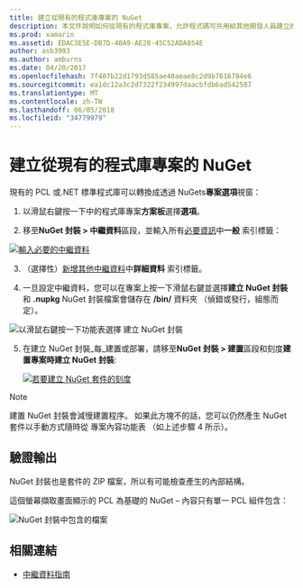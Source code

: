 ```yaml
---
title: 建立從現有的程式庫專案的 NuGet
description: 本文件說明如何從現有的程式庫專案，允許程式碼可共用給其他開發人員建立的 NuGet 封裝。
ms.prod: xamarin
ms.assetid: EDAC3E5E-DB7D-40A9-AE28-45C52ADA854E
author: asb3993
ms.author: amburns
ms.date: 04/20/2017
ms.openlocfilehash: 7f407b22d1793d585ae40aeae8c2d9b7616784e6
ms.sourcegitcommit: ea1dc12a3c2d7322f234997daacbfdb6ad542507
ms.translationtype: MT
ms.contentlocale: zh-TW
ms.lasthandoff: 06/05/2018
ms.locfileid: "34779979"
---
```

# <a name="creating-a-nuget-from-existing-library-projects"></a>建立從現有的程式庫專案的 NuGet

現有的 PCL 或.NET 標準程式庫可以轉換成透過 NuGets**專案選項**視窗：

1. 以滑鼠右鍵按一下中的程式庫專案**方案板**選擇**選項**。

2. 移至**NuGet 封裝 > 中繼資料**區段，並輸入所有[必要資訊](~/cross-platform/app-fundamentals/nuget-multiplatform-libraries/metadata.md)中**一般** 索引標籤：

  [![](existing-library-images/existing-metadata-sml.png "輸入必要的中繼資料")](existing-library-images/existing-metadata.png#lightbox)

3. （選擇性）[新增其他中繼資料](~/cross-platform/app-fundamentals/nuget-multiplatform-libraries/metadata.md)中**詳細資料** 索引標籤。

4. 一旦設定中繼資料，您可以在專案上按一下滑鼠右鍵並選擇**建立 NuGet 封裝**和 **.nupkg** NuGet 封裝檔案會儲存在 **/bin/** 資料夾 （偵錯或發行，組態而定）。

  ![](existing-library-images/create-nuget-package.png "以滑鼠右鍵按一下功能表選擇 建立 NuGet 封裝")

5. 在建立 NuGet 封裝_每_建置或部署，請移至**NuGet 封裝 > 建置**區段和刻度**建置專案時建立 NuGet 封裝**:

    [![](existing-library-images/existing-tickbox-sml.png "若要建立 NuGet 套件的刻度")](existing-library-images/existing-tickbox.png#lightbox)

> [!NOTE]
> 建置 NuGet 封裝會減慢建置程序。 如果此方塊不的話，您可以仍然產生 NuGet 套件以手動方式隨時從 專案內容功能表 （如上述步驟 4 所示）。

## <a name="verifying-the-output"></a>驗證輸出

NuGet 封裝也是套件的 ZIP 檔案，所以有可能檢查產生的內部結構。

這個螢幕擷取畫面顯示的 PCL 為基礎的 NuGet – 內容只有單一 PCL 組件包含：

![](existing-library-images/nuget-output.png "NuGet 封裝中包含的檔案")


## <a name="related-links"></a>相關連結

- [中繼資料指南](~/cross-platform/app-fundamentals/nuget-multiplatform-libraries/metadata.md)
